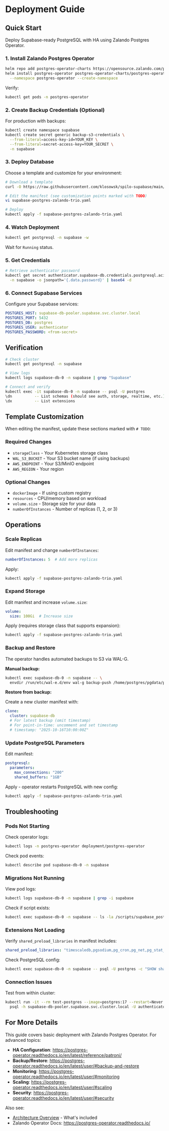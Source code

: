 # Deployment Guide

## Quick Start

Deploy Supabase-ready PostgreSQL with HA using Zalando Postgres Operator.

### 1. Install Zalando Postgres Operator

```bash
helm repo add postgres-operator-charts https://opensource.zalando.com/postgres-operator/charts/postgres-operator
helm install postgres-operator postgres-operator-charts/postgres-operator \
  --namespace postgres-operator --create-namespace
```

Verify:
```bash
kubectl get pods -n postgres-operator
```

### 2. Create Backup Credentials (Optional)

For production with backups:

```bash
kubectl create namespace supabase
kubectl create secret generic backup-s3-credentials \
  --from-literal=access-key-id=YOUR_KEY \
  --from-literal=secret-access-key=YOUR_SECRET \
  -n supabase
```

### 3. Deploy Database

Choose a template and customize for your environment:

```bash
# Download a template
curl -O https://raw.githubusercontent.com/klosowsk/spilo-supabase/main/manifests/supabase-postgres-zalando-trio.yaml

# Edit the manifest (see customization points marked with TODO)
vi supabase-postgres-zalando-trio.yaml

# Deploy
kubectl apply -f supabase-postgres-zalando-trio.yaml
```

### 4. Watch Deployment

```bash
kubectl get postgresql -n supabase -w
```

Wait for `Running` status.

### 5. Get Credentials

```bash
# Retrieve authenticator password
kubectl get secret authenticator.supabase-db.credentials.postgresql.acid.zalan.do \
  -n supabase -o jsonpath='{.data.password}' | base64 -d
```

### 6. Connect Supabase Services

Configure your Supabase services:

```yaml
POSTGRES_HOST: supabase-db-pooler.supabase.svc.cluster.local
POSTGRES_PORT: 5432
POSTGRES_DB: postgres
POSTGRES_USER: authenticator
POSTGRES_PASSWORD: <from-secret>
```

## Verification

```bash
# Check cluster
kubectl get postgresql -n supabase

# View logs
kubectl logs supabase-db-0 -n supabase | grep "Supabase"

# Connect and verify
kubectl exec -it supabase-db-0 -n supabase -- psql -U postgres
\dn          -- List schemas (should see auth, storage, realtime, etc.)
\dx          -- List extensions
```

## Template Customization

When editing the manifest, update these sections marked with `# TODO`:

### Required Changes
- `storageClass` - Your Kubernetes storage class
- `WAL_S3_BUCKET` - Your S3 bucket name (if using backups)
- `AWS_ENDPOINT` - Your S3/MinIO endpoint
- `AWS_REGION` - Your region

### Optional Changes
- `dockerImage` - If using custom registry
- `resources` - CPU/memory based on workload
- `volume.size` - Storage size for your data
- `numberOfInstances` - Number of replicas (1, 2, or 3)

## Operations

### Scale Replicas

Edit manifest and change `numberOfInstances`:
```yaml
numberOfInstances: 5  # Add more replicas
```

Apply:
```bash
kubectl apply -f supabase-postgres-zalando-trio.yaml
```

### Expand Storage

Edit manifest and increase `volume.size`:
```yaml
volume:
  size: 100Gi  # Increase size
```

Apply (requires storage class that supports expansion):
```bash
kubectl apply -f supabase-postgres-zalando-trio.yaml
```

### Backup and Restore

The operator handles automated backups to S3 via WAL-G.

**Manual backup:**
```bash
kubectl exec supabase-db-0 -n supabase -- \
  envdir /run/etc/wal-e.d/env wal-g backup-push /home/postgres/pgdata/pgroot/data
```

**Restore from backup:**

Create a new cluster manifest with:
```yaml
clone:
  cluster: supabase-db
  # For latest backup (omit timestamp)
  # For point-in-time: uncomment and set timestamp
  # timestamp: "2025-10-16T10:00:00Z"
```

### Update PostgreSQL Parameters

Edit manifest:
```yaml
postgresql:
  parameters:
    max_connections: "200"
    shared_buffers: "1GB"
```

Apply - operator restarts PostgreSQL with new config:
```bash
kubectl apply -f supabase-postgres-zalando-trio.yaml
```

## Troubleshooting

### Pods Not Starting

Check operator logs:
```bash
kubectl logs -n postgres-operator deployment/postgres-operator
```

Check pod events:
```bash
kubectl describe pod supabase-db-0 -n supabase
```

### Migrations Not Running

View pod logs:
```bash
kubectl logs supabase-db-0 -n supabase | grep -i supabase
```

Check if script exists:
```bash
kubectl exec supabase-db-0 -n supabase -- ls -la /scripts/supabase_post_init.sh
```

### Extensions Not Loading

Verify `shared_preload_libraries` in manifest includes:
```yaml
shared_preload_libraries: "timescaledb,pgsodium,pg_cron,pg_net,pg_stat_statements,auto_explain,pg_wait_sampling,pg_tle,plan_filter"
```

Check PostgreSQL config:
```bash
kubectl exec supabase-db-0 -n supabase -- psql -U postgres -c "SHOW shared_preload_libraries;"
```

### Connection Issues

Test from within cluster:
```bash
kubectl run -it --rm test-postgres --image=postgres:17 --restart=Never -- \
  psql -h supabase-db-pooler.supabase.svc.cluster.local -U authenticator -d postgres
```

## For More Details

This guide covers basic deployment with Zalando Postgres Operator. For advanced topics:

- **HA Configuration**: https://postgres-operator.readthedocs.io/en/latest/reference/patroni/
- **Backup/Restore**: https://postgres-operator.readthedocs.io/en/latest/user/#backup-and-restore
- **Monitoring**: https://postgres-operator.readthedocs.io/en/latest/user/#monitoring
- **Scaling**: https://postgres-operator.readthedocs.io/en/latest/user/#scaling
- **Security**: https://postgres-operator.readthedocs.io/en/latest/user/#security

Also see:
- [Architecture Overview](architecture.md) - What's included
- Zalando Operator Docs: https://postgres-operator.readthedocs.io/
